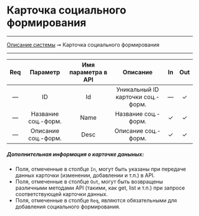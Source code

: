 # Карточка социального формирования

----
[Описание системы](../index.md) ➞ Карточка социального формирования

----

|Req|Параметр 				|Имя параметра в API	|Описание							|In		|Out
| :----: | :----: 				|:----:					|:----:								|:----:	|:----:
|—|ID						|Id						|Уникальный ID карточки соц.-форм.	|—		|✓
|—|Название соц.-форм.	|Name					|Название соц.-форм.				|✓		|✓
|—|Описание соц.-форм.	|Desc					|Описание соц.-форм.				|✓		|✓


##### Дополнительная информация о карточке даныных:
* Поля, отмеченные в столбце `In`, могут быть указаны при передаче данных карточки (изменении, добавлении и т.п.) в API.
* Поля, отмеченные в столбце `Out`, могут быть возвращены различными методами API (такими, как get, list и т.п.) при запросе соответствующей карточки данных.
* Поля, отмеченные в столбце `Req`, являются обязательными для добавления социального формирования.
